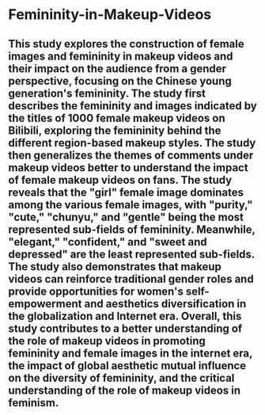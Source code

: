 # Femininity-in-Makeup-Videos
## This study explores the construction of female images and femininity in makeup videos and their impact on the audience from a gender perspective, focusing on the Chinese young generation's femininity. The study first describes the femininity and images indicated by the titles of 1000 female makeup videos on Bilibili, exploring the femininity behind the different region-based makeup styles. The study then generalizes the themes of comments under makeup videos better to understand the impact of female makeup videos on fans. The study reveals that the "girl" female image dominates among the various female images, with "purity," "cute," "chunyu," and "gentle" being the most represented sub-fields of femininity. Meanwhile, "elegant," "confident," and "sweet and depressed" are the least represented sub-fields. The study also demonstrates that makeup videos can reinforce traditional gender roles and provide opportunities for women's self-empowerment and aesthetics diversification in the globalization and Internet era. Overall, this study contributes to a better understanding of the role of makeup videos in promoting femininity and female images in the internet era, the impact of global aesthetic mutual influence on the diversity of femininity, and the critical understanding of the role of makeup videos in feminism.

